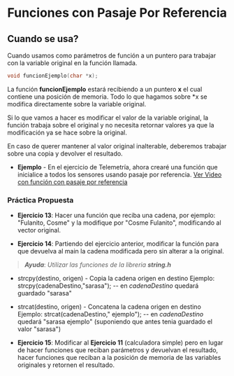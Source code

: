 # Funciones con Pasaje Por Referencia

## Cuando se usa?

Cuando usamos como parámetros de función a un puntero para trabajar con la variable original en la función llamada.

```c
void funcionEjemplo(char *x);

```
La función __funcionEjemplo__ estará recibiendo a un puntero __x__ el cual contiene una posición de memoria. Todo lo que hagamos sobre \*x se modifica directamente sobre la variable original.

Si lo que vamos a hacer es modificar el valor de la variable original, la función trabaja sobre el original y no necesita retornar valores ya que la modificación ya se hace sobre la original.

En caso de querer mantener al valor original inalterable, deberemos trabajar sobre una copia y devolver el resultado.

-  __Ejemplo__ - En el ejercicio de Telemetría, ahora crearé una función que inicialice a todos los sensores usando pasaje por referencia. [Ver Video con función con pasaje por referencia](https://youtu.be/Gwi7xPKqozs)

### Práctica Propuesta

- __Ejercicio 13__: Hacer una función que reciba una cadena, por ejemplo: "Fulanito, Cosme" y la modifique por "Cosme Fulanito", modificando al vector original.


- __Ejercicio 14__: Partiendo del ejercicio anterior, modificar la función para que devuelva al main la cadena modificada pero sin alterar a la original.


> __*Ayuda*__:  *Utilizar las funciones de la libreria __string.h__*
  - strcpy(destino, origen) - Copia la cadena origen en destino
    Ejemplo: strcpy(cadenaDestino,"sarasa"); -- en *cadenaDestino* quedará guardado "sarasa"
  - strcat(destino, origen) - Concatena la cadena origen en destino
    Ejemplo: strcat(cadenaDestino," ejemplo"); -- en *cadenaDestino*
    quedará "sarasa ejemplo" (suponiendo que antes tenia guardado el valor "sarasa")

- __Ejercicio 15__: Modificar al __Ejercicio 11__ (calculadora simple) pero en lugar de hacer funciones que reciban parámetros y devuelvan el resultado, hacer funciones que reciban a la posición de memoria de las variables originales y retornen el resultado.
